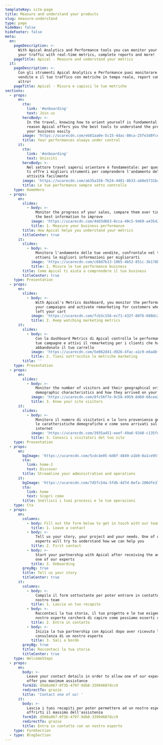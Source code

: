 ```yaml
---
templateKey: site-page
title: Measure and understand your products
slug: measure-understand
type: page
hideNav: false
hideFooter: false
meta:
  en:
    pageDescription: >-
      With Apical Analytics and Performance tools you can monitor your sales and
      your traffic with real-time metrics, complete reports and more!
    pageTitle: Apical - Measure and understand your metrics
  it:
    pageDescription: >-
      Con gli strumenti Apical Analytics e Performance puoi monitorare le tue
      vendite e il tuo traffico con metriche in tempo reale, report completi e
      altro!
    pageTitle: Apical - Misura e capisci le tue metriche
sections:
  - props:
      en:
        cta:
          link: '#onboarding'
          text: Join us
        heroBody: >-
          In the travel, knowing how to orient yourself is fundamental: for this
          reason Apical offers you the best tools to understand the progress of
          your business easily
        image: 'https://ucarecdn.com/eb81aa0e-5c15-4dac-80ca-25fe3d0fce78/'
        title: Your performances always under control
      it:
        cta:
          link: '#onboarding'
          text: Unisciti
        heroBody: >-
          Nel settore travel sapersi orientare è fondamentale: per questo Apical
          ti offre i migliori strumenti per comprendere l'andamento della tua
          attività facilmente
        image: 'https://ucarecdn.com/ab35a156-7b24-4481-8b33-ab0e5f31ba11/'
        title: Le tue performance sempre sotto controllo
    type: HomeHero
  - props:
      en:
        slides:
          - body: >-
              Monitor the progress of your sales, compare them over time, get
              the best information to improve
            image: 'https://ucarecdn.com/4dd3d663-0cca-40c5-9469-a435426a3464/'
            title: 1. Measure your business performance
        title: How Apical helps you understand your metrics
        titleCenter: true
      it:
        slides:
          - body: >-
              Monitora l'andamento delle tue vendite, confrontale nel tempo,
              ottieni le migliori informazioni per migliorarti
            image: 'https://ucarecdn.com/c68d7b13-1065-4b52-851c-3b178bd84b6b/'
            title: 1. Misura le tue performance business
        title: Come Apical ti aiuta a comprendere il tuo business
        titleCenter: true
    type: Presentation
  - props:
      en:
        slides:
          - body: >-
              With Apical's Metrics dashboard, you monitor the performance of
              your campaigns and activate remarketing for customers who have
              left your cart
            image: 'https://ucarecdn.com/fcb3c156-ec71-432f-8076-680dc22ff368/'
            title: 2. Keep watching marketing metrics
      it:
        slides:
          - body: >-
              Con la dashboard Metrics di Apical controlla le performance delle
              tue campagne e attivi il remarketing per i clienti che hanno
              abbandonato il tuo carrello
            image: 'https://ucarecdn.com/5e062d41-d926-4fac-a1c9-e6a4bfbad4c0/'
            title: 2. Tieni sott'occhio le metriche marketing
        title: ''
    type: Presentation
  - props:
      en:
        slides:
          - body: >-
              Monitor the number of visitors and their geographical origin, the
              demographic characteristics and how they arrived on your website
            image: 'https://ucarecdn.com/8fc56f7e-9c58-4959-8d60-68cee21395c1/'
            title: 3. Know your site visitors
      it:
        slides:
          - body: >-
              Monitora il numero di visitatori e la loro provenienza geografica,
              le caratteristiche demografiche e come sono arrivati sul tuo sito
              internet
            image: 'https://ucarecdn.com/3935a451-eeef-49a6-9348-c135fda3c91b/'
            title: 3. Conosci i visitatori del tuo sito
    type: Presentation
  - props:
      en:
        bgImage: 'https://ucarecdn.com/5cdc4e05-6d8f-4849-a1b0-0a1ce95fc6fb/'
        cta:
          link: home-2
          text: Discover
        title: Streamline your administration and operations
      it:
        bgImage: 'https://ucarecdn.com/7d5fc54a-5fdb-4d7d-8efa-200dfe377ab6/'
        cta:
          link: home
          text: Scopri come
        title: Snellisci i tuoi processi e le tue operazioni
    type: Cta
  - props:
      en:
        columns:
          - body: Fill out the form below to get in touch with our team
            title: 1. Leave a contact
          - body: >-
              Tell us your story, your project and your needs. One of our
              experts will try to understand how we can help you
            title: 2. First contact
          - body: >-
              Start your partnership with Apical after receiving the advice of
              one of our experts
            title: 3. Onboarding
        greyBg: true
        title: Tell us your story
        titleCenter: true
      it:
        columns:
          - body: >-
              Compila il form sottostante per poter entrare in contatto con il
              nostro team 
            title: 1. Lascia un tuo recapito
          - body: >-
              Raccontaci la tua storia, il tuo progetto e le tue esigenze. Un
              nostro esperto cercherà di capire come possiamo esserti utili
            title: 2. Entra in contatto
          - body: >-
              Inizia la tua partnership con Apical dopo aver ricevuto la
              consulenza di un nostro esperto
            title: 3. Sali a bordo
        greyBg: true
        title: Raccontaci la tua storia
        titleCenter: true
    type: WelcomeSteps
  - props:
      en:
        body: >-
          Leave your contact details in order to allow one of our experts to
          offer you maximum assistance
        formId: d568a967-0f3b-4797-9db8-33994687dcc9
        redirectTo: grazie
        title: 'Contact one of us! '
      it:
        body: >-
          Lascia i tuoi recapiti per poter permettere ad un nostro esperto di
          offrirti il massimo dell'assistenza
        formId: d568a967-0f3b-4797-9db8-33994687dcc9
        redirectTo: grazie
        title: Entra in contatto con un nostro esperto
    type: FormSection
  - type: BlogSection
---
```


